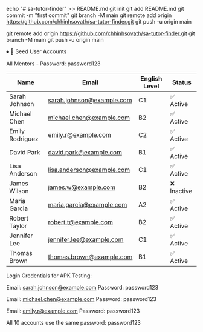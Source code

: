 echo "# sa-tutor-finder" >> README.md
git init
git add README.md
git commit -m "first commit"
git branch -M main
git remote add origin https://github.com/chhinhsovath/sa-tutor-finder.git
git push -u origin main

git remote add origin https://github.com/chhinhsovath/sa-tutor-finder.git
git branch -M main
git push -u origin main



⏺ 🔑 Seed User Accounts

  All Mentors - Password: password123

  | Name            | Email                     | English Level | Status     |
  |-----------------|---------------------------|---------------|------------|
  | Sarah Johnson   | sarah.johnson@example.com | C1            | ✅ Active   |
  | Michael Chen    | michael.chen@example.com  | B2            | ✅ Active   |
  | Emily Rodriguez | emily.r@example.com       | C2            | ✅ Active   |
  | David Park      | david.park@example.com    | B1            | ✅ Active   |
  | Lisa Anderson   | lisa.anderson@example.com | C1            | ✅ Active   |
  | James Wilson    | james.w@example.com       | B2            | ❌ Inactive |
  | Maria Garcia    | maria.garcia@example.com  | A2            | ✅ Active   |
  | Robert Taylor   | robert.t@example.com      | B2            | ✅ Active   |
  | Jennifer Lee    | jennifer.lee@example.com  | C1            | ✅ Active   |
  | Thomas Brown    | thomas.brown@example.com  | B1            | ✅ Active   |

  Login Credentials for APK Testing:

  Email: sarah.johnson@example.com
  Password: password123

  Email: michael.chen@example.com
  Password: password123

  Email: emily.r@example.com
  Password: password123

  All 10 accounts use the same password: password123
  